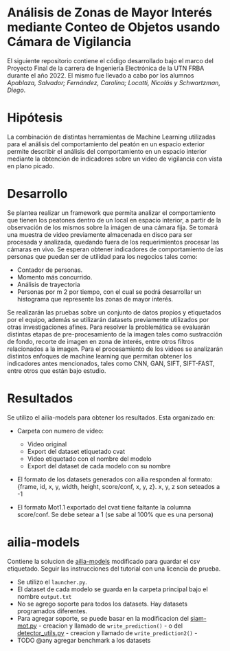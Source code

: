 # Análisis de Zonas de Mayor Interés mediante Conteo de Objetos usando Cámara de Vigilancia

El siguiente repositorio contiene el código desarrollado bajo el marco del Proyecto Final de la carrera de Ingeniería Electrónica de la UTN FRBA durante el año 2022.
El mismo fue llevado a cabo por los alumnos _Apablaza, Salvador; Fernández, Carolina; Locatti, Nicolás y Schwartzman, Diego_.

# Hipótesis
La combinación de distintas herramientas de Machine Learning utilizadas para el análisis del comportamiento del peatón en un espacio exterior permite describir el análisis del comportamiento en un espacio interior mediante la obtención de indicadores sobre un video de vigilancia con vista en plano picado.

# Desarrollo
Se plantea realizar un framework que permita analizar el comportamiento que tienen los peatones dentro de un local en espacio interior, a partir de la observación de los mismos sobre la imágen de una cámara fija. Se tomará una muestra de video previamente almacenada en disco para ser procesada y analizada, quedando fuera de los requerimientos procesar las cámaras en vivo.
Se esperan obtener indicadores de comportamiento de las personas que puedan ser de utilidad para los negocios tales como:
- Contador de personas.
- Momento más concurrido.
- Análisis de trayectoria
- Personas por m 2 por tiempo, con el cual se podrá desarrollar un histograma que represente las zonas de mayor interés.

Se realizarán las pruebas sobre un conjunto de datos propios y etiquetados por el equipo, además se utilizarán datasets previamente utilizados por otras investigaciones afines. Para resolver la problemática se evaluarán distintas etapas de pre-procesamiento de la imagen tales como sustracción de fondo, recorte de imagen en zona de interés, entre otros filtros relacionados a la imagen. Para el procesamiento de los videos se analizarán distintos enfoques de machine learning que permitan obtener los indicadores antes mencionados, tales como CNN, GAN, SIFT, SIFT-FAST, entre otros que están bajo estudio.

# Resultados
Se utilizo el ailia-models para obtener los resultados. Esta organizado en:
- Carpeta con numero de video:
    - Video original
    - Export del dataset etiquetado cvat
    - Video etiquetado con el nombre del modelo
    - Export del dataset de cada modelo con su nombre

- El formato de los datasets generados con ailia responden al formato: {frame, id, x, y, width, height, score/conf, x, y, z}. x, y, z son seteados a -1
- El formato Mot1.1 exportado del cvat tiene faltante la columna score/conf. Se debe setear a 1 (se sabe al 100% que es una persona)




# ailia-models
Contiene la solucion de [ailia-models](https://github.com/axinc-ai/ailia-models/blob/master/TUTORIAL.md) modificado para guardar el csv etiquetado. Seguir las instrucciones del tutorial con una licencia de prueba.
- Se utilizo el `launcher.py`.
- El dataset de cada modelo se guarda en la carpeta principal bajo el nombre `output.txt`
- No se agrego soporte para todos los datasets. Hay datasets programados diferentes. 
- Para agregar soporte, se puede basar en la modificacion del [siam-mot.py](./ailia-models/object_tracking/siam-mot/siam-mot.py) - creacion y llamado de `write_prediction()` - o del [detector_utils.py](./ailia-models/util/detector_utils.py) - creacion y llamado de `write_prediction2()` -
- TODO @any agregar benchmark a los datasets
